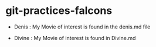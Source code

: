 # git-practices-falcons
* Denis : My Movie of interest is found in the denis.md file
- Divine : My Movie of interest is found in Divine.md
